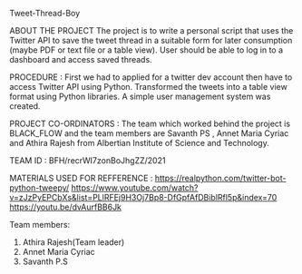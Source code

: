 Tweet-Thread-Boy

ABOUT THE PROJECT 
The project is to write a personal script that uses the Twitter API to save the tweet thread in a suitable form for later consumption (maybe PDF or text file or a table view). User should be able to log in to a dashboard and access saved threads.

PROCEDURE : 
First we had to applied for a twitter dev account then have to access Twitter API using Python. Transformed the tweets into a table view format using Python libraries. A simple user management system was created.

PROJECT CO-ORDINATORS : 
The team which worked behind the project is BLACK_FLOW and the team members are Savanth PS , Annet Maria Cyriac and Athira Rajesh from Albertian Institute of Science and  Technology.

TEAM ID :  BFH/recrWI7zonBoJhgZZ/2021

MATERIALS USED FOR REFFERENCE : 
https://realpython.com/twitter-bot-python-tweepy/ 
https://www.youtube.com/watch?v=zJzPyEPCbXs&list=PLlRFEj9H3Oj7Bp8-DfGpfAfDBiblRfl5p&index=70 
https://youtu.be/dvAurfBB6Jk

Team members: 
1. Athira Rajesh(Team leader) 
2. Annet Maria Cyriac 
3. Savanth P.S 
